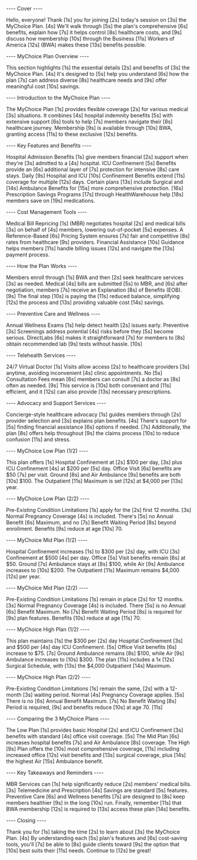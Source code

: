 ---- Cover ----

Hello, everyone! Thank [1s] you for joining [2s] today's session on [3s] the MyChoice Plan. [4s] We'll walk through [5s] the plan's comprehensive [6s] benefits, explain how [7s] it helps control [8s] healthcare costs, and [9s] discuss how membership [10s] through the Business [11s] Workers of America [12s] (BWA) makes these [13s] benefits possible.

---- MyChoice Plan Overview ----

This section highlights [1s] the essential details [2s] and benefits of [3s] the MyChoice Plan. [4s] It's designed to [5s] help you understand [6s] how the plan [7s] can address diverse [8s] healthcare needs and [9s] offer meaningful cost [10s] savings.

---- Introduction to the MyChoice Plan ----

The MyChoice Plan [1s] provides flexible coverage [2s] for various medical [3s] situations. It combines [4s] hospital indemnity benefits [5s] with extensive support [6s] tools to help [7s] members navigate their [8s] healthcare journey. Membership [9s] is available through [10s] BWA, granting access [11s] to these exclusive [12s] benefits.

---- Key Features and Benefits ----

Hospital Admission Benefits [1s] give members financial [2s] support when they're [3s] admitted to a [4s] hospital. ICU Confinement [5s] Benefits provide an [6s] additional layer of [7s] protection for intensive [8s] care stays. Daily [9s] Hospital and ICU [10s] Confinement Benefits extend [11s] coverage for multiple [12s] days. Certain plans [13s] include Surgical and [14s] Ambulance Benefits for [15s] more comprehensive protection. [16s] Prescription Savings Programs [17s] through HealthWarehouse help [18s] members save on [19s] medications.

---- Cost Management Tools ----

Medical Bill Repricing [1s] (MBR) negotiates hospital [2s] and medical bills [3s] on behalf of [4s] members, lowering out-of-pocket [5s] expenses. A Reference-Based [6s] Pricing System ensures [7s] fair and competitive [8s] rates from healthcare [9s] providers. Financial Assistance [10s] Guidance helps members [11s] handle billing issues [12s] and navigate the [13s] payment process.

---- How the Plan Works ----

Members enroll through [1s] BWA and then [2s] seek healthcare services [3s] as needed. Medical [4s] bills are submitted [5s] to MBR, and [6s] after negotiation, members [7s] receive an Explanation [8s] of Benefits (EOB). [9s] The final step [10s] is paying the [11s] reduced balance, simplifying [12s] the process and [13s] providing valuable cost [14s] savings.

---- Preventive Care and Wellness ----

Annual Wellness Exams [1s] help detect health [2s] issues early. Preventive [3s] Screenings address potential [4s] risks before they [5s] become serious. DirectLabs [6s] makes it straightforward [7s] for members to [8s] obtain recommended lab [9s] tests without hassle. [10s]

---- Telehealth Services ----

24/7 Virtual Doctor [1s] Visits allow access [2s] to healthcare providers [3s] anytime, avoiding inconvenient [4s] clinic appointments. No [5s] Consultation Fees mean [6s] members can consult [7s] a doctor as [8s] often as needed. [9s] This service is [10s] both convenient and [11s] efficient, and it [12s] can also provide [13s] necessary prescriptions.

---- Advocacy and Support Services ----

Concierge-style healthcare advocacy [1s] guides members through [2s] provider selection and [3s] explains plan benefits. [4s] There's support for [5s] finding financial assistance [6s] options if needed. [7s] Additionally, the plan [8s] offers help throughout [9s] the claims process [10s] to reduce confusion [11s] and stress.

---- MyChoice Low Plan (1/2) ----

This plan offers [1s] Hospital Confinement at [2s] $100 per day, [3s] plus ICU Confinement [4s] at $200 per [5s] day. Office Visit [6s] benefits are $50 [7s] per visit. Ground [8s] and Air Ambulance [9s] benefits are both [10s] $100. The Outpatient [11s] Maximum is set [12s] at $4,000 per [13s] year.

---- MyChoice Low Plan (2/2) ----

Pre-Existing Condition Limitations [1s] apply for the [2s] first 12 months. [3s] Normal Pregnancy Coverage [4s] is included. There's [5s] no Annual Benefit [6s] Maximum, and no [7s] Benefit Waiting Period [8s] beyond enrollment. Benefits [9s] reduce at age [10s] 70.

---- MyChoice Mid Plan (1/2) ----

Hospital Confinement increases [1s] to $300 per [2s] day, with ICU [3s] Confinement at $500 [4s] per day. Office [5s] Visit benefits remain [6s] at $50. Ground [7s] Ambulance stays at [8s] $100, while Air [9s] Ambulance increases to [10s] $200. The Outpatient [11s] Maximum remains $4,000 [12s] per year.

---- MyChoice Mid Plan (2/2) ----

Pre-Existing Condition Limitations [1s] remain in place [2s] for 12 months. [3s] Normal Pregnancy Coverage [4s] is included. There [5s] is no Annual [6s] Benefit Maximum. No [7s] Benefit Waiting Period [8s] is required for [9s] plan features. Benefits [10s] reduce at age [11s] 70.

---- MyChoice High Plan (1/2) ----

This plan maintains [1s] the $300 per [2s] day Hospital Confinement [3s] and $500 per [4s] day ICU Confinement. [5s] Office Visit benefits [6s] increase to $75. [7s] Ground Ambulance remains [8s] $100, while Air [9s] Ambulance increases to [10s] $300. The plan [11s] includes a 1x [12s] Surgical Schedule, with [13s] the $4,000 Outpatient [14s] Maximum.

---- MyChoice High Plan (2/2) ----

Pre-Existing Condition Limitations [1s] remain the same, [2s] with a 12-month [3s] waiting period. Normal [4s] Pregnancy Coverage applies. [5s] There is no [6s] Annual Benefit Maximum. [7s] No Benefit Waiting [8s] Period is required, [9s] and benefits reduce [10s] at age 70. [11s]

---- Comparing the 3 MyChoice Plans ----

The Low Plan [1s] provides basic Hospital [2s] and ICU Confinement [3s] benefits with standard [4s] office visit coverage. [5s] The Mid Plan [6s] increases hospital benefits [7s] and Air Ambulance [8s] coverage. The High [9s] Plan offers the [10s] most comprehensive coverage, [11s] including increased office [12s] visit benefits and [13s] surgical coverage, plus [14s] the highest Air [15s] Ambulance benefit.

---- Key Takeaways and Reminders ----

MBR Services can [1s] help significantly reduce [2s] members' medical bills. [3s] Telemedicine and Prescription [4s] Savings are standard [5s] features. Preventive Care [6s] and Wellness benefits [7s] are designed to [8s] keep members healthier [9s] in the long [10s] run. Finally, remember [11s] that BWA membership [12s] is required to [13s] access these plan [14s] benefits.

---- Closing ----

Thank you for [1s] taking the time [2s] to learn about [3s] the MyChoice Plan. [4s] By understanding each [5s] plan's features and [6s] cost-saving tools, you'll [7s] be able to [8s] guide clients toward [9s] the option that [10s] best suits their [11s] needs. Continue to [12s] be great!